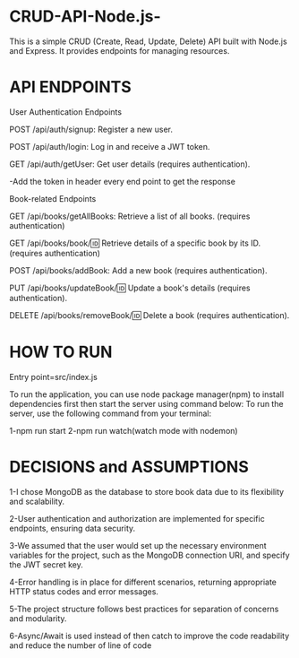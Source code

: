 # CRUD-API-Node.js-

This is a simple CRUD (Create, Read, Update, Delete) API built with Node.js and Express. It provides endpoints for managing resources.

# API ENDPOINTS

User Authentication Endpoints

POST /api/auth/signup: Register a new user.

POST /api/auth/login: Log in and receive a JWT token.

GET /api/auth/getUser: Get user details (requires authentication).

-Add the token in header every end point to get the response

Book-related Endpoints

GET /api/books/getAllBooks: Retrieve a list of all books. (requires authentication)

GET /api/books/book/:id: Retrieve details of a specific book by its ID.(requires authentication)

POST /api/books/addBook: Add a new book (requires authentication).

PUT /api/books/updateBook/:id: Update a book's details (requires authentication).

DELETE /api/books/removeBook/:id: Delete a book (requires authentication).

# HOW TO RUN

Entry point=src/index.js

To run the application, you can use node package manager(npm) to install dependencies first then start the server using command below:
To run the server, use the following command from your terminal:

1-npm run start
2-npm run watch(watch mode with nodemon)

# DECISIONS and ASSUMPTIONS

1-I chose MongoDB as the database to store book data due to its flexibility and scalability.

2-User authentication and authorization are implemented for specific endpoints, ensuring data security.

3-We assumed that the user would set up the necessary environment variables for the project, such as the MongoDB connection URI, and specify the JWT secret key.

4-Error handling is in place for different scenarios, returning appropriate HTTP status codes and error messages.

5-The project structure follows best practices for separation of concerns and modularity.

6-Async/Await is used instead of then catch to improve the code readability and reduce the number of line of code
